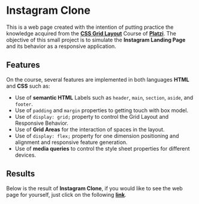 # Instagram Clone
This is a web page created with the intention of putting practice the knowledge acquired from the [**CSS Grid Layout**](https://platzi.com/clases/css-grid-layout/?__cf_chl_jschl_tk__=36fc8b4d4acb91caabd8fc165606b94843917464-1603478245-0-AeDvv72r4SbLBBORXtY5tvxEjYhYdYQqfn2Fy_7Zcs9d2fBVlIoA7lYdkrARNjsRjsR0EhJvwoULJKkTzbqjvHbuQbwYaqV_n-Gw7UxVkJeOYEyqRUS9uY3F2EpYi-PFsACz4nwCGxQRTeft3WvG7xdsm_DVosY5Kq1nabR-5vvNv3YWW8109q7CwZ1IaIXAGxK6AijDORB1Tf8l2IGAicZoF-tWoc1s_1Ka2UhRNNjY351zemiI65nbEaKch3ISHAln2H7kP4YETh7brk4yc9cRgQiRigEBMVqQuReaUzbskv22FJM2WKM4fI4rY2WrtY9_qZ6YUgf80Z2LNS1Hoyzl_W7ehQzQIWbG7lxNl5nZ) Course of [**Platzi**](https://platzi.com/).
The objective of this small project is to simulate the **Instagram Landing Page** and its behavior as a responsive application.

## Features
On the course, several features are implemented in both languages **HTML** and **CSS** such as:

 - Use of **semantic HTML** Labels such as `header`, `main`, `section`, `aside`, and `footer`.
 - Use of `padding` and `margin` properties to getting touch with box model.
 - Use of `display: grid;` property to control the Grid Layout and Responsive Behavior.
 - Use of **Grid Areas** for the interaction of spaces in the layout.
 - Use of `display: flex;` property for one dimension positioning and alignment and responsive feature generation.
 - Use of **media queries** to control the style sheet properties for different devices.

 ## Results
Below is the result of **Instagram Clone**, if you would like to see the web page for yourself, just click on the following [**link**](https://7german7.github.io/instagram_clone/).